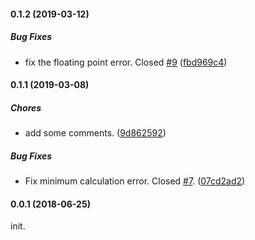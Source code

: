 #### 0.1.2 (2019-03-12)

##### Bug Fixes

*  fix the floating point error. Closed [#9](https://github.com/antvis/scale/pull/9) ([fbd969c4](https://github.com/antvis/scale/commit/fbd969c467fb89fc2d4d059438dc2e468691883c))

#### 0.1.1 (2019-03-08)

##### Chores

*  add some comments. ([9d862592](https://github.com/antvis/scale/commit/9d8625926358517bd05219a829d7ca7d1ea29e98))

##### Bug Fixes

*  Fix minimum calculation error. Closed [#7](https://github.com/antvis/scale/pull/7). ([07cd2ad2](https://github.com/antvis/scale/commit/07cd2ad294451164e0bfe074680acde5600387f3))

#### 0.0.1 (2018-06-25)

init.
